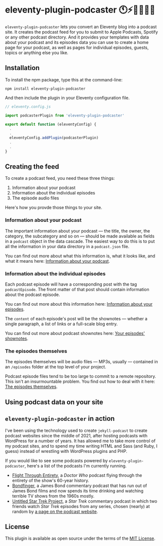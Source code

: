 # eleventy-plugin-podcaster 🕚⚡️🎈🐀🎤📲

`eleventy-plugin-podcaster` lets you convert an Eleventy blog into a podcast site. It creates the podcast feed for you to submit to Apple Podcasts, Spotify or any other podcast directory. And it provides your templates with data about your podcast and its episodes  data you can use to create a home page for your podcast, as well as pages for individual episodes, guests, topics or anything else you like.

## Installation

To install the npm package, type this at the command-line:

```shell
npm install eleventy-plugin-podcaster
```

And then include the plugin in your Eleventy configuration file.

```js
// eleventy.config.js

import podcasterPlugin from 'eleventy-plugin-podcaster'

export default function (eleventyConfig) {
  .
  .
  eleventyConfig.addPlugin(podcasterPlugin)
  .
  .
}
```

## Creating the feed

To create a podcast feed, you need these three things:

1. Information about your podcast
2. Information about the individual episodes
3. The episode audio files

Here's how you provde those things to your site.

### Information about your podcast

The important information about your podcast — the title, the owner, the category, the subcategory and so on — should be made available as fields in a `podcast` object in the data cascade. The easiest way to do this is to put all the information in your data directory in a `podcast.json` file.

You can find out more about what this information is, what it looks like, and what it means here: [Information about your podcast](podcast-information.md).

### Information about the individual episodes

Each podcast episode will have a corresponding post with the tag `podcastEpisode`. The front matter of that post should contain information about the podcast episode.

You can find out more about this information here: [Information about your episodes](episode-information.md).

The `content` of each episode's post will be the shownotes — whether a single paragraph, a list of links or a full-scale blog entry.

You can find out more about podcast shownotes here: [Your episodes' shownotes](shownotes.md).

### The episodes themselves

The episodes themselves will be audio files — MP3s, usually — contained in an  `/episodes` folder at the top level of your project.

Podcast episode files tend to be too large to commit to a remote repository. This isn't an insurmountable problem. You find out how to deal with it here: [The episodes themselves](episodes.md).

## Using podcast data on your site

## `eleventy-plugin-podcaster` in action

I've been using the technology used to create  `jekyll-podcast` to create podcast websites since the middle of 2021, after hosting podcasts with WordPress for a number of years. It has allowed me to take more control of my podcast sites, and to spend my time writing HTML and Sass (and Ruby, I guess) instead of wrestling with WordPress plugins and PHP.

If you would like to see some podcasts powered by `eleventy-plugin-podcaster`, here's a list of the podcasts I'm currently running.

- [Flight Through Entirety](https://flightthroughentirety.com), a _Doctor Who_ podcast flying through the entirety of the show's 60-year history.
- [Bondfinger](https://bondfinger.com), a James Bond commentary podcast that has run out of James Bond films and now spends its time drinking and watching terrible TV shows from the 1960s mostly.
- [Untitled Star Trek Project](https://untitledstartrekproject.com), a _Star Trek_ commentary podcast in which two friends watch _Star Trek_ episodes from any series, chosen (nearly) at random by [a page on the podcast website](https://untitledstartrekproject.com/randomiser).

## License

This plugin is available as open source under the terms of the [MIT License](https://opensource.org/licenses/MIT).
